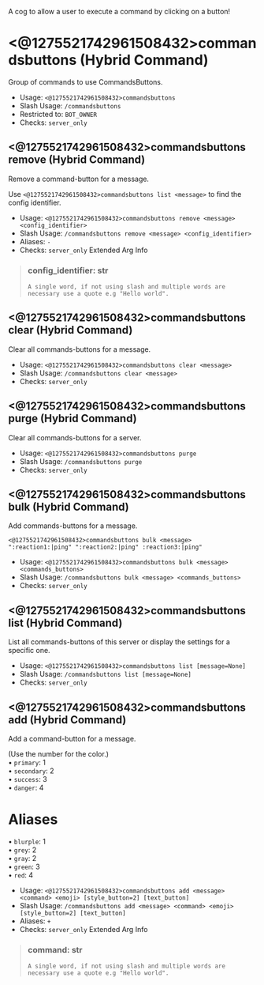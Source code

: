 A cog to allow a user to execute a command by clicking on a button!

# <@1275521742961508432>commandsbuttons (Hybrid Command)
Group of commands to use CommandsButtons.<br/>
 - Usage: `<@1275521742961508432>commandsbuttons`
 - Slash Usage: `/commandsbuttons`
 - Restricted to: `BOT_OWNER`
 - Checks: `server_only`
## <@1275521742961508432>commandsbuttons remove (Hybrid Command)
Remove a command-button for a message.<br/>

Use `<@1275521742961508432>commandsbuttons list <message>` to find the config identifier.<br/>
 - Usage: `<@1275521742961508432>commandsbuttons remove <message> <config_identifier>`
 - Slash Usage: `/commandsbuttons remove <message> <config_identifier>`
 - Aliases: `-`
 - Checks: `server_only`
Extended Arg Info
> ### config_identifier: str
> ```
> A single word, if not using slash and multiple words are necessary use a quote e.g "Hello world".
> ```
## <@1275521742961508432>commandsbuttons clear (Hybrid Command)
Clear all commands-buttons for a message.<br/>
 - Usage: `<@1275521742961508432>commandsbuttons clear <message>`
 - Slash Usage: `/commandsbuttons clear <message>`
 - Checks: `server_only`
## <@1275521742961508432>commandsbuttons purge (Hybrid Command)
Clear all commands-buttons for a server.<br/>
 - Usage: `<@1275521742961508432>commandsbuttons purge`
 - Slash Usage: `/commandsbuttons purge`
 - Checks: `server_only`
## <@1275521742961508432>commandsbuttons bulk (Hybrid Command)
Add commands-buttons for a message.<br/>

```<@1275521742961508432>commandsbuttons bulk <message> ":reaction1:|ping" ":reaction2:|ping" :reaction3:|ping"```
 - Usage: `<@1275521742961508432>commandsbuttons bulk <message> <commands_buttons>`
 - Slash Usage: `/commandsbuttons bulk <message> <commands_buttons>`
 - Checks: `server_only`
## <@1275521742961508432>commandsbuttons list (Hybrid Command)
List all commands-buttons of this server or display the settings for a specific one.<br/>
 - Usage: `<@1275521742961508432>commandsbuttons list [message=None]`
 - Slash Usage: `/commandsbuttons list [message=None]`
 - Checks: `server_only`
## <@1275521742961508432>commandsbuttons add (Hybrid Command)
Add a command-button for a message.<br/>

(Use the number for the color.)<br/>
• `primary`: 1<br/>
• `secondary`: 2<br/>
• `success`: 3<br/>
• `danger`: 4<br/>
# Aliases<br/>
• `blurple`: 1<br/>
• `grey`: 2<br/>
• `gray`: 2<br/>
• `green`: 3<br/>
• `red`: 4<br/>
 - Usage: `<@1275521742961508432>commandsbuttons add <message> <command> <emoji> [style_button=2] [text_button]`
 - Slash Usage: `/commandsbuttons add <message> <command> <emoji> [style_button=2] [text_button]`
 - Aliases: `+`
 - Checks: `server_only`
Extended Arg Info
> ### command: str
> ```
> A single word, if not using slash and multiple words are necessary use a quote e.g "Hello world".
> ```
